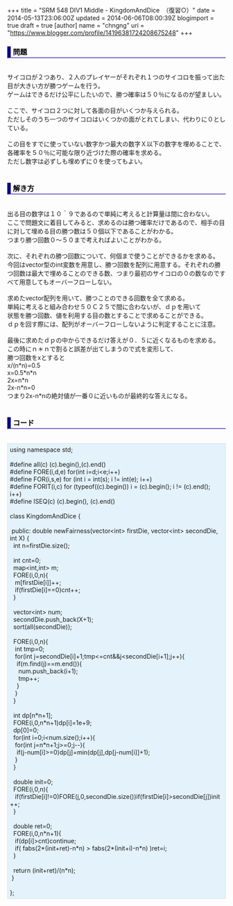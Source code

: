 +++
title = "SRM 548 DIV1 Middle - KingdomAndDice　（復習○）"
date = 2014-05-13T23:06:00Z
updated = 2014-06-06T08:00:39Z
blogimport = true
draft = true
[author]
	name = "chngng"
	uri = "https://www.blogger.com/profile/14196381724208675248"
+++

<div dir="ltr" style="text-align: left;" trbidi="on"><h3 style="border-bottom: 2px solid slateblue; border-left: 8px solid navy; color: black; padding: 0px 0px 1px 5px;">問題 </h3><br />サイコロが２つあり、２人のプレイヤーがそれぞれ１つのサイコロを振って出た目が大きい方が勝つゲームを行う。<br />ゲームはできるだけ公平にしたいので、勝つ確率は５０％になるのが望ましい。<br /><br />ここで、サイコロ２つに対して各面の目がいくつか与えられる。<br />ただしそのうち一つのサイコロはいくつかの面がとれてしまい、代わりに０としている。<br /><br />この目をすでに使っていない数字かつ最大の数字Ｘ以下の数字を埋めることで、<br />各確率を５０％に可能な限り近づけた際の確率を求める。<br />ただし数字は必ずしも埋めずに０を使ってもよい。<br /><br /><h3 style="border-bottom: 2px solid slateblue; border-left: 8px solid navy; color: black; padding: 0px 0px 1px 5px;">解き方 </h3><br />出る目の数字は１０＾９であるので単純に考えると計算量は間に合わない。<br />ここで問題文に着目してみると、求めるのは勝つ確率だけであるので、相手の目に対して埋める目の勝つ数は５０個以下であることがわかる。<br />つまり勝つ回数０～５０まで考えればよいことがわかる。<br /><br />次に、それぞれの勝つ回数について、何個まで使うことができるかを求める。<br />今回はvector型のint変数を用意し、勝つ回数を配列に用意する。それぞれの勝つ回数は最大で埋めることのできる数、つまり最初のサイコロの０の数なのですべて用意してもオーバーフローしない。<br /><br />求めたvector配列を用いて、勝つことのできる回数を全て求める。<br />単純に考えると組み合わせ５０Ｃ２５で間に合わないが、ｄｐを用いて<br />状態を勝つ回数、値を利用する目の数とすることで求めることができる。<br />ｄｐを回す際には、配列がオーバーフローしないように判定することに注意。<br /><br />最後に求めたｄｐの中からできるだけ答えが０．５に近くなるものを求める。<br />この時にｎ＊ｎで割ると誤差が出てしまうので式を変形して、<br />勝つ回数をxとすると<br />x/(n*n)=0.5<br />x=0.5*n*n<br />2x=n*n<br />2x-n*n=0<br />つまり2x-n*nの絶対値が一番０に近いものが最終的な答えになる。<br /><br /><h3 style="border-bottom: 2px solid slateblue; border-left: 8px solid navy; color: black; padding: 0px 0px 1px 5px;">コード </h3><br /><div style="background-color: #e3f2fb; border: 1px dotted #CCCCCC; padding: 5px;">using namespace std;<br /><br />#define all(c) (c).begin(),(c).end()<br />#define FORE(i,d,e) for(int i=d;i&lt;e;i++)<br />#define FOR(i,s,e) for (int i = int(s); i != int(e); i++)<br />#define FORIT(i,c) for (typeof((c).begin()) i = (c).begin(); i != (c).end(); i++)<br />#define ISEQ(c) (c).begin(), (c).end()<br /><br />class KingdomAndDice {<br /><br /><span class="Apple-tab-span" style="white-space: pre;"> </span>public: double newFairness(vector&lt;int&gt; firstDie, vector&lt;int&gt; secondDie, int X) {<br /><span class="Apple-tab-span" style="white-space: pre;">  </span>int n=firstDie.size();<br /><br /><span class="Apple-tab-span" style="white-space: pre;">  </span>int cnt=0;<br /><span class="Apple-tab-span" style="white-space: pre;">  </span>map&lt;int,int&gt; m;<br /><span class="Apple-tab-span" style="white-space: pre;">  </span>FORE(i,0,n){<br /><span class="Apple-tab-span" style="white-space: pre;">   </span>m[firstDie[i]]++;<br /><span class="Apple-tab-span" style="white-space: pre;">   </span>if(firstDie[i]==0)cnt++;<br /><span class="Apple-tab-span" style="white-space: pre;">  </span>}<br /><br /><span class="Apple-tab-span" style="white-space: pre;">  </span>vector&lt;int&gt; num;<br /><span class="Apple-tab-span" style="white-space: pre;">  </span>secondDie.push_back(X+1);<br /><span class="Apple-tab-span" style="white-space: pre;">  </span>sort(all(secondDie));<br /><br /><span class="Apple-tab-span" style="white-space: pre;">  </span>FORE(i,0,n){<br /><span class="Apple-tab-span" style="white-space: pre;">   </span>int tmp=0;<br /><span class="Apple-tab-span" style="white-space: pre;">   </span>for(int j=secondDie[i]+1;tmp&lt;=cnt&amp;&amp;j&lt;secondDie[i+1];j++){<br /><span class="Apple-tab-span" style="white-space: pre;">    </span>if(m.find(j)==m.end()){<br /><span class="Apple-tab-span" style="white-space: pre;">     </span>num.push_back(i+1);<br /><span class="Apple-tab-span" style="white-space: pre;">     </span>tmp++;<br /><span class="Apple-tab-span" style="white-space: pre;">    </span>}<br /><span class="Apple-tab-span" style="white-space: pre;">   </span>}<br /><span class="Apple-tab-span" style="white-space: pre;">  </span>}<br /><br /><span class="Apple-tab-span" style="white-space: pre;">  </span>int dp[n*n+1];<br /><span class="Apple-tab-span" style="white-space: pre;">  </span>FORE(i,0,n*n+1)dp[i]=1e+9;<br /><span class="Apple-tab-span" style="white-space: pre;">  </span>dp[0]=0;<br /><span class="Apple-tab-span" style="white-space: pre;">  </span>for(int i=0;i&lt;num.size();i++){<br /><span class="Apple-tab-span" style="white-space: pre;">   </span>for(int j=n*n+1;j&gt;=0;j--){<br /><span class="Apple-tab-span" style="white-space: pre;">    </span>if(j-num[i]&gt;=0)dp[j]=min(dp[j],dp[j-num[i]]+1);<br /><span class="Apple-tab-span" style="white-space: pre;">   </span>}<br /><span class="Apple-tab-span" style="white-space: pre;">  </span>}<br /><br /><span class="Apple-tab-span" style="white-space: pre;">  </span>double init=0;<br /><span class="Apple-tab-span" style="white-space: pre;">  </span>FORE(i,0,n){<br /><span class="Apple-tab-span" style="white-space: pre;">   </span>if(firstDie[i]!=0)FORE(j,0,secondDie.size())if(firstDie[i]&gt;secondDie[j])init++;<br /><span class="Apple-tab-span" style="white-space: pre;">  </span>}<br /><br /><span class="Apple-tab-span" style="white-space: pre;">  </span>double ret=0;<br /><span class="Apple-tab-span" style="white-space: pre;">  </span>FORE(i,0,n*n+1){<br /><span class="Apple-tab-span" style="white-space: pre;">   </span>if(dp[i]&gt;cnt)continue;<br /><span class="Apple-tab-span" style="white-space: pre;">   </span>if( fabs(2*(init+ret)-n*n) &gt; fabs(2*(init+i)-n*n) )ret=i;<br /><span class="Apple-tab-span" style="white-space: pre;">  </span>}<br /><br /><span class="Apple-tab-span" style="white-space: pre;">  </span>return (init+ret)/(n*n);<br /><span class="Apple-tab-span" style="white-space: pre;"> </span>}<br /><br />};</div></div>
